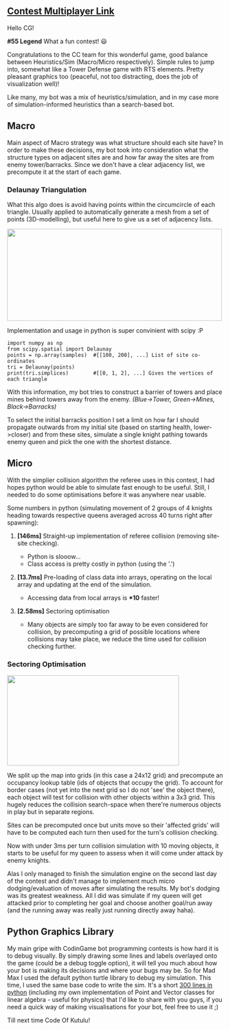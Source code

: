 ## [Contest Multiplayer Link](https://www.codingame.com/multiplayer/bot-programming/code-royale)

Hello CG!

**#55 Legend** What a fun contest! :smiley: 

Congratulations to the CC team for this wonderful game, good balance between Heuristics/Sim (Macro/Micro respectively). Simple rules to jump into, somewhat like a Tower Defense game with RTS elements. Pretty pleasant graphics too (peaceful, not too distracting, does the job of visualization well)!

Like many, my bot was a mix of heuristics/simulation, and in my case more of simulation-informed heuristics than a search-based bot.

## Macro

Main aspect of Macro strategy was what structure should each site have? In order to make these decisions, my bot took into consideration what the structure types on adjacent sites are and how far away the sites are from enemy tower/barracks. Since we don't have a clear adjacency list, we precompute it at the start of each game.

### Delaunay Triangulation

What this algo does is avoid having points within the circumcircle of each triangle. Usually applied to automatically generate a mesh from a set of points (3D-modelling), but useful here to give us a set of adjacency lists.

<img src="https://forum.codingame.com/uploads/default/original/3X/4/4/44076154efce6666f70af4b915e66086400c48c9.png" width="500" height="214">

Implementation and usage in python is super convinient with scipy :P

```
import numpy as np
from scipy.spatial import Delaunay
points = np.array(samples)  #[[100, 200], ...] List of site co-ordinates
tri = Delaunay(points)
print(tri.simplices)        #[[0, 1, 2], ...] Gives the vertices of each triangle
```

With this information, my bot tries to construct a barrier of towers and place mines behind towers away from the enemy. *(Blue->Tower, Green->Mines, Black->Barracks)*

To select the initial barracks position I set a limit on how far I should propagate outwards from my initial site (based on starting health, lower->closer) and from these sites, simulate a single knight pathing towards enemy queen and pick the one with the shortest distance.

## Micro

With the simplier collision algorithm the referee uses in this contest, I had hopes python would be able to simulate fast enough to be useful. Still, I needed to do some optimisations before it was anywhere near usable.

Some numbers in python (simulating movement of 2 groups of 4 knights heading towards respective queens averaged across 40 turns right after spawning):

1. **[146ms]** Straight-up implementation of referee collision (removing site-site checking).

    - Python is slooow...
    - Class access is pretty costly in python (using the '.')

2. **[13.7ms]** Pre-loading of class data into arrays, operating on the local array and updating at the end of the simulation.

    - Accessing data from local arrays is **\*10** faster!

3. **[2.58ms]** Sectoring optimisation

    - Many objects are simply too far away to be even considered for collision, by precomputing a grid of possible locations where collisions may take place, we reduce the time used for collision checking further.

### Sectoring Optimisation

<img src="https://forum.codingame.com/uploads/default/original/3X/3/2/32df87006c0f173a463e3aeb0a1ddf6da1cd15b9.png" width="400" height="210">

We split up the map into grids (in this case a 24x12 grid) and precompute an occupancy lookup table (ids of objects that occupy the grid). To account for border cases (not yet into the next grid so I do not 'see' the object there), each object will test for collision with other objects within a 3x3 grid. This hugely reduces the collision search-space when there're numerous objects in play but in separate regions. 

Sites can be precomputed once but units move so their 'affected grids' will have to be computed each turn then used for the turn's collision checking.

Now with under 3ms per turn collision simulation with 10 moving objects, it starts to be useful for my queen to assess when it will come under attack by enemy knights.

Alas I only managed to finish the simulation engine on the second last day of the contest and didn't manage to implement much micro dodging/evaluation of moves after simulating the results. My bot's dodging was its greatest weakness. All I did was simulate if my queen will get attacked prior to completing her goal and choose another goal/run away (and the running away was really just running directly away haha).

## Python Graphics Library

My main gripe with CodinGame bot programming contests is how hard it is to debug visually. By simply drawing some lines and labels overlayed onto the game (could be a debug toggle option), it will tell you much about how your bot is making its decisions and where your bugs may be. So for Mad Max I used the default python turtle library to debug my simulation. This time, I used the same base code to write the sim. It's a short [300 lines in python](https://github.com/devYaoYH/cg_pyTurtleLib) (including my own implementation of Point and Vector classes for linear algebra - useful for physics) that I'd like to share with you guys, if you need a quick way of making visualisations for your bot, feel free to use it ;)

Till next time Code Of Kutulu!